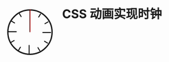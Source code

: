 # CSS 动画实现时钟
<div id="clock">
    <div class="line"></div>
    <div class="line"></div>
    <div class="line"></div>
    <div class="line"></div>
    <div class="line"></div>
    <div class="line"></div>
    <div class="line"></div>
    <div class="line"></div>
    <div class="line"></div>
    <div class="line"></div>
    <div class="line"></div>
    <div class="line"></div>
</div>

<div id="hour">
    <div></div>
</div>

<div id="min">
    <div></div>
</div>

<div id="sec">
    <div></div>
</div>

<script setup>
    import { onMounted } from 'vue';
    onMounted(() => {
        const now = new Date();

        const seconds = now.getSeconds();
        const degrees = seconds * 6;
        const clockElement = document.getElementById('sec');
        clockElement.style.transform = `rotate(${degrees}deg)`;

        const min = now.getMinutes();
        const degreesMin = min * 6;
        const minElement = document.getElementById('min');
        minElement.style.transform = `rotate(${degreesMin}deg)`;

        const hour = now.getHours();
        const degreesHour = hour * 30;
        const hourElement = document.getElementById('hour');
        hourElement.style.transform = `rotate(${degreesHour}deg)`;
    })
</script>

<style scoped>
* {
    box-sizing: content-box;
}

@keyframes rotate {
    from {
        transform: rotate(0deg);
    }

    to {
        transform: rotate(360deg);
    }
}

#clock {
    position: absolute;
    top: 100px;
    left: 100px;
    height: 100px;
    width: 100px;
    border: solid;
    border-radius: 50%;

    .line {
        position: absolute;
        top: 0px;
        left: 49px;
        width: 2px;
        height: 10px;
        background-color: black;
        transform-origin: 0 50px;
    }

    .line:nth-child(1) {
        transform: rotate(30deg);
    }

    .line:nth-child(2) {
        transform: rotate(60deg);
    }

    .line:nth-child(3) {
        transform: rotate(90deg);
        height: 20px;
    }

    .line:nth-child(4) {
        transform: rotate(120deg);
    }

    .line:nth-child(5) {
        transform: rotate(150deg);
    }

    .line:nth-child(6) {
        transform: rotate(180deg);
        height: 20px;
    }

    .line:nth-child(7) {
        transform: rotate(210deg);
    }

    .line:nth-child(8) {
        transform: rotate(240deg);
    }

    .line:nth-child(9) {
        transform: rotate(270deg);
        height: 20px;
    }

    .line:nth-child(10) {
        transform: rotate(300deg);
    }

    .line:nth-child(11) {
        transform: rotate(330deg);
    }

    .line:nth-child(12) {
        transform: rotate(360deg);
        height: 20px;
    }
}

#hour,
#min,
#sec {
    position: absolute;
    top: 100px;
    left: 100px;
    width: 106px;
    height: 106px;

    >div {
        margin: 0 auto;
    }
}

#hour {
    >div {
        padding-top: 28px;
        width: 2px;
        height: 25px;
        background-color: black;

        transform-origin: center 100%;
        animation: rotate 86400s linear infinite;
    }
}

#min {
    >div {
        padding-top: 18px;
        width: 2px;
        height: 35px;
        background-color: black;

        transform-origin: center 100%;
        animation: rotate 3600s linear infinite;
    }
}

#sec {
    >div {
        padding-top: 3px;
        width: 1px;
        height: 50px;
        background-color: red;

        transform-origin: center 100%;
        animation: rotate 60s steps(60, end) infinite;
    }
}
</style>